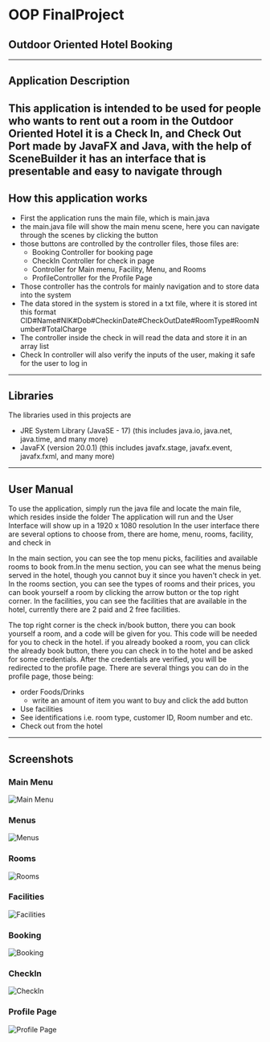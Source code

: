 # OOP FinalProject
## Outdoor Oriented Hotel Booking

---
## Application Description
This application is intended to be used for people who wants to rent out a room in the Outdoor Oriented Hotel
it is a Check In, and Check Out Port made by JavaFX and Java, with the help of SceneBuilder
it has an interface that is presentable and easy to navigate through
---
## How this application works
- First the application runs the main file, which is main.java
- the main.java file will show the main menu scene, here you can navigate through the scenes by clicking the button
- those buttons are controlled by the controller files, those files are:
   - Booking Controller for booking page
   - CheckIn Controller for check in page
   - Controller for Main menu, Facility, Menu, and Rooms
   - ProfileController for the Profile Page
- Those controller has the controls for mainly navigation and to store data into the system
- The data stored in the system is stored in a txt file, where it is stored int this format
CID#Name#NIK#Dob#CheckinDate#CheckOutDate#RoomType#RoomNumber#TotalCharge
- The controller inside the check in will read the data and store it in an array list
- Check In controller will also verify the inputs of the user, making it safe for the user to log in
---
## Libraries
The libraries used in this projects are
- JRE System Library (JavaSE - 17) (this includes java.io, java.net, java.time, and many more)
- JavaFX (version 20.0.1) (this includes javafx.stage, javafx.event, javafx.fxml, and many more)
---
## User Manual
To use the application, simply run the java file and locate the main file, which resides inside the folder
The application will run and the User Interface will show up in a 1920 x 1080 resolution
In the user interface there are several options to choose from, there are home, menu, rooms, facility, and check in

In the main section, you can see the top menu picks, facilities and available rooms to book from.In the menu section, you can see what the menus being served in the hotel, though you cannot buy it since you haven't check in yet. In the rooms section, you can see the types of rooms and their prices, you can book yourself a room by clicking the arrow button or the top right corner. In the facilities, you can see the facilities that are available in the hotel, currently there are 2 paid and 2 free facilities.

The top right corner is the check in/book button, there you can book yourself a room, and a code will be given for you. This code will be needed for you to check in the hotel. if you already booked a room, you can click the already book button, there you can check in to the hotel and be asked for some credentials. After the credentials are verified, you will be redirected to the profile page. There are several things you can do in the profile page, those being:
- order Foods/Drinks
    - write an amount of item you want to buy and click the add button
- Use facilities
- See identifications i.e. room type, customer ID, Room number and etc.
- Check out from the hotel
---
## Screenshots
### Main Menu
![Main Menu](https://github.com/DH3155/OOP-FinalProject/assets/127413800/fcc34c6f-20f5-4f06-8a3d-3ec9b00b6d16)
### Menus
![Menus](https://github.com/DH3155/OOP-FinalProject/assets/127413800/36fbe449-e3ae-41c2-942b-07e2c2cdceae)
### Rooms
![Rooms](https://github.com/DH3155/OOP-FinalProject/assets/127413800/b279a7b5-7191-4a3e-a7da-6e09d57567a9)
### Facilities
![Facilities](https://github.com/DH3155/OOP-FinalProject/assets/127413800/9e4f4ce6-4a00-4cb3-8dd5-ce844a5f768a)
### Booking
![Booking](https://github.com/DH3155/OOP-FinalProject/assets/127413800/053e7b1f-d867-49bf-a168-51e02d0fe2a7)
### CheckIn
![CheckIn](https://github.com/DH3155/OOP-FinalProject/assets/127413800/a20a6563-eb43-4c3f-962a-8b45f6258df1)
### Profile Page
![Profile Page](https://github.com/DH3155/OOP-FinalProject/assets/127413800/80289591-9c8a-4822-ad76-9ea7b14ced4a)


